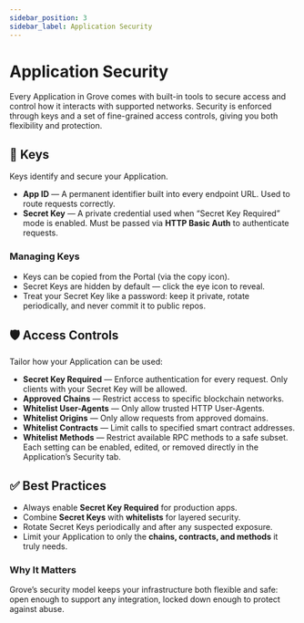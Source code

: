 ```yaml
---
sidebar_position: 3
sidebar_label: Application Security
---
```


# Application Security
Every Application in Grove comes with built-in tools to secure access and control how it interacts with supported networks. Security is enforced through keys and a set of fine-grained access controls, giving you both flexibility and protection.

## 🔑 Keys
Keys identify and secure your Application.

- **App ID** — A permanent identifier built into every endpoint URL. Used to route requests correctly.
- **Secret Key** — A private credential used when “Secret Key Required” mode is enabled. Must be passed via **HTTP Basic Auth** to authenticate requests.

### Managing Keys
- Keys can be copied from the Portal (via the copy icon).
- Secret Keys are hidden by default — click the eye icon to reveal.
- Treat your Secret Key like a password: keep it private, rotate periodically, and never commit it to public repos.

## 🛡️ Access Controls
Tailor how your Application can be used:
- **Secret Key Required** — Enforce authentication for every request. Only clients with your Secret Key will be allowed.
- **Approved Chains** — Restrict access to specific blockchain networks.
- **Whitelist User-Agents** — Only allow trusted HTTP User-Agents.
- **Whitelist Origins** — Only allow requests from approved domains.
- **Whitelist Contracts** — Limit calls to specified smart contract addresses.
- **Whitelist Methods** — Restrict available RPC methods to a safe subset.
Each setting can be enabled, edited, or removed directly in the Application’s Security tab.

## ✅ Best Practices
- Always enable **Secret Key Required** for production apps.
- Combine **Secret Keys** with **whitelists** for layered security.
- Rotate Secret Keys periodically and after any suspected exposure.
- Limit your Application to only the **chains, contracts, and methods** it truly needs.

### Why It Matters
Grove’s security model keeps your infrastructure both flexible and safe: open enough to support any integration, locked down enough to protect against abuse.

